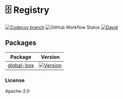 # 🗄 Registry

[![Codecov branch](https://img.shields.io/codecov/c/github/kristw/registry/master.svg?style=flat-square)](https://codecov.io/gh/kristw/registry/branch/master)
![GitHub Workflow Status](https://img.shields.io/github/workflow/status/kristw/registry/build-and-test-workflow?style=flat-square)
[![David](https://img.shields.io/david/dev/kristw/registry.svg?style=flat-square)](https://david-dm.org/kristw/registry?type=dev)

## Packages

| Package                                                                                  | Version                                                                                                                                  |
| ---------------------------------------------------------------------------------------- | ---------------------------------------------------------------------------------------------------------------------------------------- |
| [global-box](https://github.com/kristw/registry/tree/master/packages/global-box) | [![Version](https://img.shields.io/npm/v/global-box.svg?style=flat-square)](https://img.shields.io/npm/v/global-box.svg?style=flat-square) |

### License

Apache-2.0
